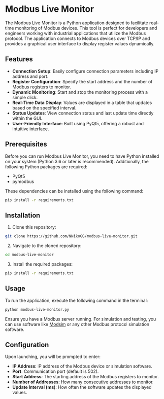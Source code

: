 # Modbus Live Monitor

The Modbus Live Monitor is a Python application designed to facilitate real-time monitoring of Modbus devices. This tool is perfect for developers and engineers working with industrial applications that utilize the Modbus protocol. The application connects to Modbus devices over TCP/IP and provides a graphical user interface to display register values dynamically.

## Features

- **Connection Setup**: Easily configure connection parameters including IP address and port.
- **Register Configuration**: Specify the start address and the number of Modbus registers to monitor.
- **Dynamic Monitoring**: Start and stop the monitoring process with a simple click.
- **Real-Time Data Display**: Values are displayed in a table that updates based on the specified interval.
- **Status Updates**: View connection status and last update time directly within the GUI.
- **User-Friendly Interface**: Built using PyQt5, offering a robust and intuitive interface.

## Prerequisites

Before you can run Modbus Live Monitor, you need to have Python installed on your system (Python 3.6 or later is recommended). Additionally, the following Python packages are required:

- PyQt5
- pymodbus

These dependencies can be installed using the following command:

```bash
pip install -r requirements.txt
```

## Installation

1. Clone this repository:

```bash
git clone https://github.com/NNikoGG/modbus-live-monitor.git
```

2. Navigate to the cloned repository:

```bash
cd modbus-live-monitor
```

3. Install the required packages:

```bash
pip install -r requirements.txt
```

## Usage

To run the application, execute the following command in the terminal:

```bash
python modbus-live-monitor.py
```

Ensure you have a Modbus server running. For simulation and testing, you can use software like [Modsim](https://www.win-tech.com/html/demos.htm "Modsim") or any other Modbus protocol simulation software.

## Configuration

Upon launching, you will be prompted to enter:

- **IP Address**: IP address of the Modbus device or simulation software.
- **Port**: Communication port (default is 502).
- **Start Address**: The starting address of the Modbus registers to monitor.
- **Number of Addresses**: How many consecutive addresses to monitor.
- **Update Interval (ms)**: How often the software updates the displayed values.
